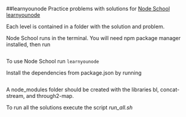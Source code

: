 ##learnyounode
Practice problems with solutions for [Node School learnyounode][learnyounode]

Each level is contained in a folder with the solution and problem.

Node School runs in the terminal. You will need npm package manager installed, then run

```npm install -g learnyounode
```

To use Node School run ``` learnyounode ```

Install the dependencies from package.json by running
```npm install
```
A node_modules folder should be created with the libraries bl, concat-stream, and through2-map.

To run all the solutions execute the script *run_all.sh*

[learnyounode]: http://nodeschool.io/#workshoppers